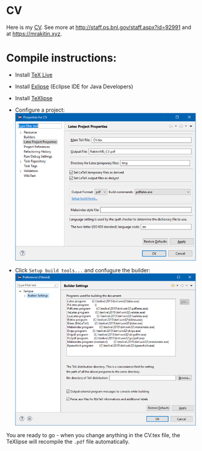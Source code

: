 # CV
Here is my [CV](RakitinMS_CV.pdf). See more at http://staff.ps.bnl.gov/staff.aspx?id=92991 and at https://mrakitin.xyz.

# Compile instructions:
- Install [TeX Live](https://www.tug.org/texlive/acquire-netinstall.html)
- Install [Exlipse](https://www.eclipse.org/downloads/) (Eclipse IDE for Java Developers)
- Install [TeXlipse](http://texlipse.sourceforge.net/manual/installation.html)
- Configure a project:
![](images/CV_texlipse_project_prop.png)

- Click `Setup build tools...` and confugure the builder:
![](images/CV_texlipse_builder_settings.png)

You are ready to go - when you change anything in the CV.tex file, the TeXlipse will recompile the `.pdf` file automatically.
